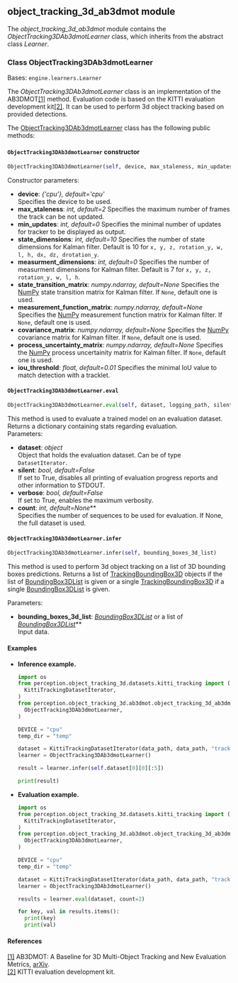 ## object_tracking_3d_ab3dmot module

The *object_tracking_3d_ab3dmot* module contains the *ObjectTracking3DAb3dmotLearner* class, which inherits from the abstract class *Learner*.

### Class ObjectTracking3DAb3dmotLearner
Bases: `engine.learners.Learner`

The *ObjectTracking3DAb3dmotLearner* class is an implementation of the AB3DMOT[[1]](#object-tracking-3d-1) method. Evaluation code is based on the KITTI evaluation development kit[[2]](#object-tracking-3d-2).
It can be used to perform 3d object tracking based on provided detections.

The [ObjectTracking3DAb3dmotLearner](#src.perception.object_tracking_3d.object_tracking_3d_ab3dmot.object_tracking_3d_ab3dmot_learner.py) class has the
following public methods:

#### `ObjectTracking3DAb3dmotLearner` constructor
```python
ObjectTracking3DAb3dmotLearner(self, device, max_staleness, min_updates, state_dimensions, measurment_dimensions, state_transition_matrix, measurement_function_matrix, covariance_matrix, process_uncertainty_matrix, iou_threshold)
```

Constructor parameters:
- **device**: *{'cpu'}, default='cpu'*  
  Specifies the device to be used.
- **max_staleness**: *int, default=2*
  Specifies the maximum number of frames the track can be not updated.
- **min_updates**: *int, default=0*
  Specifies the minimal number of updates for tracker to be displayed as output.
- **state_dimensions**: *int, default=10*
  Specifies the number of state dimensions for Kalman filter. Default is 10 for `x, y, z, rotation_y, w, l, h, dx, dz, drotation_y`.
- **measurment_dimensions**: *int, default=0*
  Specifies the number of measurment dimensions for Kalman filter. Default is 7 for `x, y, z, rotation_y, w, l, h`.
- **state_transition_matrix**: *numpy.ndarray, default=None*
  Specifies the [NumPy](https://numpy.org) state transition matrix for Kalman filter. If `None`, default one is used.
- **measurement_function_matrix**: *numpy.ndarray, default=None*
  Specifies the [NumPy](https://numpy.org) measurement function matrix for Kalman filter. If `None`, default one is used.
- **covariance_matrix**: *numpy.ndarray, default=None*
  Specifies the [NumPy](https://numpy.org) covariance matrix for Kalman filter. If `None`, default one is used.
- **process_uncertainty_matrix**: *numpy.ndarray, default=None*
  Specifies the [NumPy](https://numpy.org) process uncertainity matrix for Kalman filter. If `None`, default one is used.
- **iou_threshold**: *float, default=0.01*
  Specifies the minimal IoU value to match detection with a tracklet.


#### `ObjectTracking3DAb3dmotLearner.eval`
```python
ObjectTracking3DAb3dmotLearner.eval(self, dataset, logging_path, silent, verbose, count)
```

This method is used to evaluate a trained model on an evaluation dataset.
Returns a dictionary containing stats regarding evaluation.  
Parameters:
- **dataset**: *object*  
  Object that holds the evaluation dataset.
  Can be of type `DatasetIterator`.
- **silent**: *bool, default=False*  
  If set to True, disables all printing of evaluation progress reports and other information to STDOUT.
- **verbose**: *bool, default=False*  
  If set to True, enables the maximum verbosity.
- **count**: *int, default=None***  
  Specifies the number of sequences to be used for evaluation. If None, the full dataset is used.


#### `ObjectTracking3DAb3dmotLearner.infer`
```python
ObjectTracking3DAb3dmotLearner.infer(self, bounding_boxes_3d_list)
```

This method is used to perform 3d object tracking on a list of 3D bounding boxes predictions.
Returns a list of [TrackingBoundingBox3D](#class_engine.target.TrackingBoundingBox3D) objects if the list of [BoundingBox3DList](#class_engine.target.BoundingBox3DList) is given or a single [TrackingBoundingBox3D](#class_engine.target.TrackingBoundingBox3D) if a single [BoundingBox3DList](#class_engine.target.BoundingBox3DList) is given.

Parameters:
- **bounding_boxes_3d_list**: *[BoundingBox3DList](#class_engine.target.BoundingBox3DList)* or a list of *[BoundingBox3DList](#class_engine.target.BoundingBox3DList)***  
  Input data.


#### Examples

* **Inference example.**
  ```python
  import os
  from perception.object_tracking_3d.datasets.kitti_tracking import (
    KittiTrackingDatasetIterator,
  )
  from perception.object_tracking_3d.ab3dmot.object_tracking_3d_ab3dmot_learner import (
    ObjectTracking3DAb3dmotLearner,
  )

  DEVICE = "cpu"
  temp_dir = "temp"

  dataset = KittiTrackingDatasetIterator(data_path, data_path, "tracking")
  learner = ObjectTracking3DAb3dmotLearner()

  result = learner.infer(self.dataset[0][0][:5])

  print(result)

  ```

* **Evaluation example.**
  ```python
  import os
  from perception.object_tracking_3d.datasets.kitti_tracking import (
    KittiTrackingDatasetIterator,
  )
  from perception.object_tracking_3d.ab3dmot.object_tracking_3d_ab3dmot_learner import (
    ObjectTracking3DAb3dmotLearner,
  )

  DEVICE = "cpu"
  temp_dir = "temp"

  dataset = KittiTrackingDatasetIterator(data_path, data_path, "tracking")
  learner = ObjectTracking3DAb3dmotLearner()

  results = learner.eval(dataset, count=2)

  for key, val in results.items():
    print(key)
    print(val)

  ```


#### References
<a name="#object-tracking-3d-1" href="https://arxiv.org/abs/2008.08063">[1]</a> AB3DMOT: A Baseline for 3D Multi-Object Tracking and New Evaluation Metrics,
[arXiv](https://arxiv.org/abs/2008.08063).  
<a name="#object-tracking-3d-2" href="http://www.cvlibs.net/datasets/kitti/eval_tracking.php">[2]</a> KITTI evaluation development kit.  
